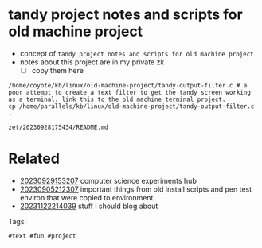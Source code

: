 # tandy project notes and scripts for old machine project

- concept of `tandy project notes and scripts for old machine project`
- notes about this project are in my private zk
  - [ ] copy them here

```
/home/coyote/kb/linux/old-machine-project/tandy-output-filter.c # a poor attempt to create a text filter to get the tandy screen working as a terminal. link this to the old machine terminal project.
cp /home/parallels/kb/linux/old-machine-project/tandy-output-filter.c .
```

` zet/20230928175434/README.md `

# Related

- [20230929153207](/zet/20230929153207/README.md) computer science experiments hub
- [20230905212307](/zet/20230905212307/README.md) important things from old install scripts and pen test environ that were copied to environment
- [20231122214039](/zet/20231122214039/README.md) stuff i should blog about

Tags:

    #text #fun #project

